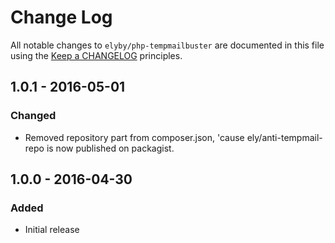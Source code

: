 # Change Log

All notable changes to `elyby/php-tempmailbuster` are documented in this file using the
[Keep a CHANGELOG](http://keepachangelog.com/) principles.

## 1.0.1 - 2016-05-01

### Changed
* Removed repository part from composer.json, 'cause ely/anti-tempmail-repo is now published on packagist.

## 1.0.0 - 2016-04-30

### Added
* Initial release
